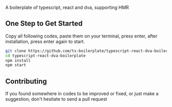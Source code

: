A boilerplate of typescript, react and dva, supporting HMR


## One Step to Get Started
Copy all following codes, paste them on your terminal, press enter, after installation, press enter again to start.
```bash
git clone https://github.com/ts-boilerplate/typescript-react-dva-boilerplate.git
cd typescript-react-dva-boilerplate
npm install
npm start
```

## Contributing
If you found somewhere in codes to be improved or fixed, or just make a suggestion, don't hesitate to send a pull request
